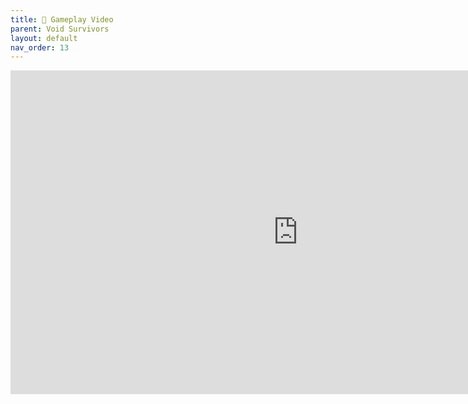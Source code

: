 ```yaml
---
title: 🌱 Gameplay Video
parent: Void Survivors
layout: default
nav_order: 13
---
```


<iframe width="920" height="518" src="https://www.youtube.com/embed/EELuH_fU6xc" title="YouTube video player" frameborder="0" allow="accelerometer; autoplay; clipboard-write; encrypted-media; gyroscope; picture-in-picture; web-share" allowfullscreen></iframe>

